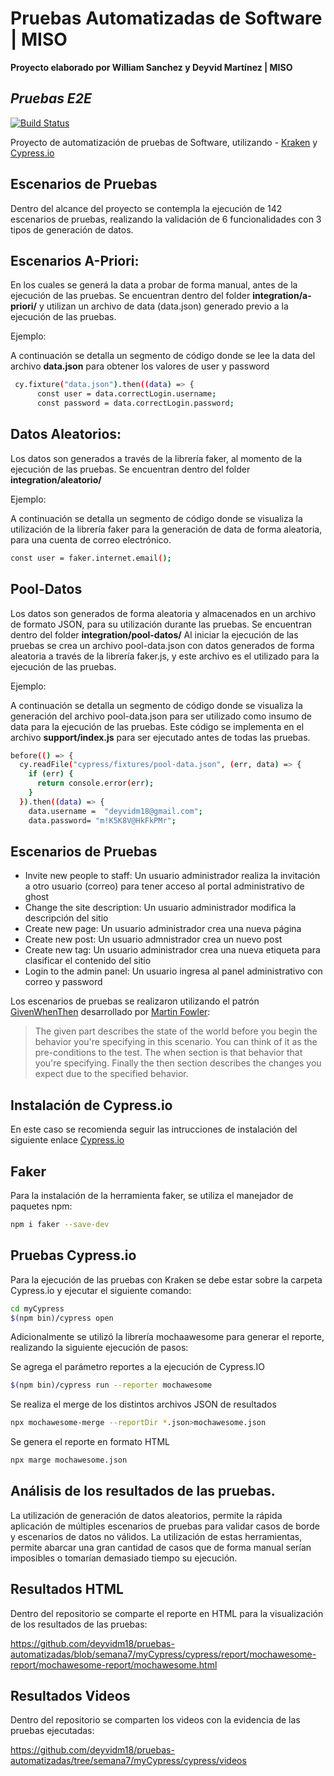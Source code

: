 # Pruebas Automatizadas de Software | MISO
**Proyecto elaborado por William Sanchez y Deyvid Martínez | MISO**
## _Pruebas E2E_
[![Build Status](https://travis-ci.org/joemccann/dillinger.svg?branch=master)](https://travis-ci.org/joemccann/dillinger)

Proyecto de automatización de pruebas de Software, utilizando - [Kraken] y [Cypress.io]



## Escenarios de Pruebas

Dentro del alcance del proyecto se contempla la ejecución de 142 escenarios de pruebas, realizando la validación de 6 funcionalidades con 3 tipos de generación de datos.

## Escenarios A-Priori:
En los cuales se generá la data a probar de forma manual, antes de la ejecución de las pruebas. Se encuentran dentro del folder **integration/a-priori/** y utilizan un archivo de data (data.json) generado previo a la ejecución de las pruebas.

Ejemplo:

A continuación se detalla un segmento de código donde se lee la data del archivo **data.json** para obtener los valores de user y password

```sh
 cy.fixture("data.json").then((data) => {
      const user = data.correctLogin.username;
      const password = data.correctLogin.password;
```


## Datos Aleatorios:
Los datos son generados a través de la librería faker, al momento de la ejecución de las pruebas. Se encuentran dentro del folder **integration/aleatorio/**

Ejemplo:

A continuación se detalla un segmento de código donde se visualiza la utilización de la librería faker para la generación de data de forma aleatoria, para una cuenta de correo electrónico.

```sh
const user = faker.internet.email();
```

## Pool-Datos
Los datos son generados de forma aleatoria y almacenados en un archivo de formato JSON, para su utilización durante las pruebas. Se encuentran dentro del folder **integration/pool-datos/** Al iniciar la ejecución de las pruebas se crea un archivo pool-data.json con datos generados de forma aleatoria a través de la librería faker.js, y este archivo es el utilizado para la ejecución de las pruebas.

Ejemplo:

A continuación se detalla un segmento de código donde se visualiza  la generación del archivo pool-data.json para ser utilizado como insumo de data para la ejecución de las pruebas. Este código se implementa en el archivo **support/index.js** para ser ejecutado antes de todas las pruebas.

```sh
before(() => {
  cy.readFile("cypress/fixtures/pool-data.json", (err, data) => {
    if (err) {
      return console.error(err);
    }
  }).then((data) => {
    data.username =  "deyvidm18@gmail.com";
    data.password= "m!K5K8V@HkFkPMr";
```

## Escenarios de Pruebas

- Invite new people to staff: Un usuario administrador realiza la invitación a otro usuario (correo) para tener acceso al portal administrativo de ghost
- Change the site description: Un usuario administrador modifica la descripción del sitio
- Create new page: Un usuario administrador crea una nueva página
- Create new post: Un usuario admnistrador crea un nuevo post
- Create new tag: Un usuario administrador crea una nueva etiqueta para clasificar el contenido del sitio
- Login to the admin panel: Un usuario ingresa al panel administrativo con correo y password

Los escenarios de pruebas se realizaron utilizando el patrón [GivenWhenThen] desarrollado por  [Martin Fowler]:

> The given part describes the state of the world before you begin the behavior you're specifying in this scenario. You can think of it as the pre-conditions to the test.
> The when section is that behavior that you're specifying.
> Finally the then section describes the changes you expect due to the specified behavior.

## Instalación de Cypress.io

En este caso se recomienda seguir las intrucciones de instalación del siguiente enlace [Cypress.io](https://docs.cypress.io/guides/getting-started/installing-cypress.html)

## Faker

Para la instalación de la herramienta faker, se utiliza el manejador de paquetes npm:
```sh
npm i faker --save-dev
```

## Pruebas Cypress.io

Para la ejecución de las pruebas con Kraken se debe estar sobre la carpeta Cypress.io y ejecutar el siguiente comando:
```sh
cd myCypress
$(npm bin)/cypress open 
```
Adicionalmente se utilizó la librería mochaawesome para generar el reporte, realizando la siguiente ejecución de pasos:

Se agrega el parámetro reportes a la ejecución de Cypress.IO

```sh
$(npm bin)/cypress run --reporter mochawesome 
```

Se realiza el merge de los distintos archivos JSON de resultados

```sh
npx mochawesome-merge --reportDir *.json>mochawesome.json 
```
Se genera el reporte en formato HTML

```sh
npx marge mochawesome.json                                       
```


## Análisis de los resultados de las pruebas.

La utilización de generación de datos aleatorios, permite la rápida aplicación de múltiples escenarios de pruebas para validar casos de borde y escenarios de datos no válidos. La utilización de estas herramientas, permite abarcar una gran cantidad de casos que de forma manual serían imposibles o tomarían demasiado tiempo su ejecución.

## Resultados HTML

Dentro del repositorio se comparte el reporte en HTML para la visualización de los resultados de las pruebas:

https://github.com/deyvidm18/pruebas-automatizadas/blob/semana7/myCypress/cypress/report/mochawesome-report/mochawesome-report/mochawesome.html


## Resultados Videos

Dentro del repositorio se comparten los videos con la evidencia de las pruebas ejecutadas:

https://github.com/deyvidm18/pruebas-automatizadas/tree/semana7/myCypress/cypress/videos






[//]: # (These are reference links used in the body of this note and get stripped out when the markdown processor does its job. There is no need to format nicely because it shouldn't be seen. Thanks SO - http://stackoverflow.com/questions/4823468/store-comments-in-markdown-syntax)

   [Kraken]:<https://github.com/TheSoftwareDesignLab/KrakenMobile>
   [Cypress.io]:<https://www.cypress.io>
   [dill]: <https://github.com/joemccann/dillinger>
   [git-repo-url]: <https://github.com/joemccann/dillinger.git>
   [martin fowler]: <https://martinfowler.com/>
   [givenwhenthen]: <https://martinfowler.com/bliki/GivenWhenThen.html#:~:text=Given%2DWhen%2DThen%20is%20a,%2DDriven%20Development%20(BDD)>
   [markdown-it]: <https://github.com/markdown-it/markdown-it>
   [Ace Editor]: <http://ace.ajax.org>
   [node.js]: <http://nodejs.org>
   [Twitter Bootstrap]: <http://twitter.github.com/bootstrap/>
   [jQuery]: <http://jquery.com>
   [@tjholowaychuk]: <http://twitter.com/tjholowaychuk>
   [express]: <http://expressjs.com>
   [AngularJS]: <http://angularjs.org>
   [Gulp]: <http://gulpjs.com>

   [PlDb]: <https://github.com/joemccann/dillinger/tree/master/plugins/dropbox/README.md>
   [PlGh]: <https://github.com/joemccann/dillinger/tree/master/plugins/github/README.md>
   [PlGd]: <https://github.com/joemccann/dillinger/tree/master/plugins/googledrive/README.md>
   [PlOd]: <https://github.com/joemccann/dillinger/tree/master/plugins/onedrive/README.md>
   [PlMe]: <https://github.com/joemccann/dillinger/tree/master/plugins/medium/README.md>
   [PlGa]: <https://github.com/RahulHP/dillinger/blob/master/plugins/googleanalytics/README.md>
